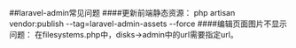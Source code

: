 ##laravel-admin常见问题
####更新前端静态资源：
php artisan vendor:publish --tag=laravel-admin-assets --force
####编辑页面图片不显示问题：
在filesystems.php中，disks->admin中的url需要指定url。